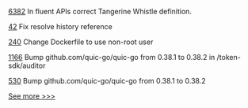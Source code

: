 
[6382](https://github.com/hyperledger/besu/pull/6382) In fluent APIs correct Tangerine Whistle definition.

[42](https://github.com/hyperledger-labs/cc-tools/pull/42) Fix resolve history reference

[240](https://github.com/hyperledger/firefly-ethconnect/pull/240) Change Dockerfile to use non-root user

[1166](https://github.com/hyperledger/fabric-samples/pull/1166) Bump github.com/quic-go/quic-go from 0.38.1 to 0.38.2 in /token-sdk/auditor

[530](https://github.com/hyperledger-labs/fabric-token-sdk/pull/530) Bump github.com/quic-go/quic-go from 0.38.1 to 0.38.2


[See more >>>](https://start-here.hyperledger.org/pull-requests)
